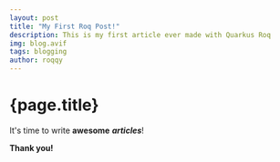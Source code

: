 ```yaml
---
layout: post
title: "My First Roq Post!"
description: This is my first article ever made with Quarkus Roq
img: blog.avif
tags: blogging
author: roqqy
---
```


# {page.title}

It's time to write **awesome** ___articles___!

__Thank you!__